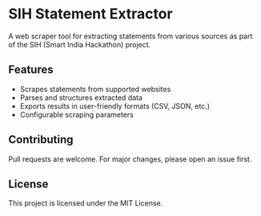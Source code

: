 # SIH Statement Extractor

A web scraper tool for extracting statements from various sources as part of the SIH (Smart India Hackathon) project.

## Features

- Scrapes statements from supported websites
- Parses and structures extracted data
- Exports results in user-friendly formats (CSV, JSON, etc.)
- Configurable scraping parameters

## Contributing

Pull requests are welcome. For major changes, please open an issue first.

## License

This project is licensed under the MIT License.